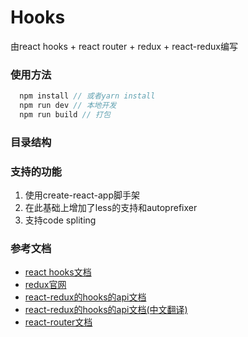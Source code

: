 # Hooks
由react hooks + react router + redux + react-redux编写

### 使用方法
```javascript
  npm install // 或者yarn install
  npm run dev // 本地开发
  npm run build // 打包

```

### 目录结构



### 支持的功能
1. 使用create-react-app脚手架
2. 在此基础上增加了less的支持和autoprefixer
3. 支持code spliting

### 参考文档
- [react hooks文档](https://zh-hans.reactjs.org/docs/hooks-intro.html)
- [redux官网](https://redux.js.org/introduction/getting-started)
- [react-redux的hooks的api文档](https://react-redux.js.org/api/hooks)
- [react-redux的hooks的api文档(中文翻译)](https://juejin.im/post/5d11b4636fb9a07eba2c4a60)
- [react-router文档](https://reacttraining.com/react-router/web/guides/quick-start)